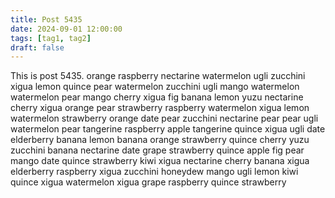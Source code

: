 ```yaml
---
title: Post 5435
date: 2024-09-01 12:00:00
tags: [tag1, tag2]
draft: false
---
```

This is post 5435.
orange
raspberry
nectarine
watermelon
ugli
zucchini
xigua
lemon
quince
pear
watermelon
zucchini
ugli
mango
watermelon
watermelon
pear
mango
cherry
xigua
fig
banana
lemon
yuzu
nectarine
cherry
xigua
orange
pear
strawberry
raspberry
watermelon
xigua
lemon
watermelon
strawberry
orange
date
pear
zucchini
nectarine
pear
pear
ugli
watermelon
pear
tangerine
raspberry
apple
tangerine
quince
xigua
ugli
date
elderberry
banana
lemon
banana
orange
strawberry
quince
cherry
yuzu
zucchini
banana
nectarine
date
grape
strawberry
quince
apple
fig
pear
mango
date
quince
strawberry
kiwi
xigua
nectarine
cherry
banana
xigua
elderberry
raspberry
xigua
zucchini
honeydew
mango
ugli
lemon
kiwi
quince
xigua
watermelon
xigua
grape
raspberry
quince
strawberry
